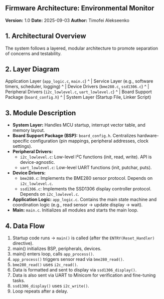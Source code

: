 ## Firmware Architecture: Environmental Monitor
**Version:** 1.0
**Date:** 2025-09-03
**Author:** Timofei Alekseenko

## 1. Architectural Overview
The system follows a layered, modular architecture to promote separation of concerns and testability.

## 2. Layer Diagram
Application Layer (`app_logic.c`, `main.c`)
        ^
        |
Service Layer (e.g., software timers, scheduler, logging)
        ^
        |
Device Drivers (`bme280.c`, `ssd1306.c`)
        ^
        |
Peripheral Drivers (`i2c_lowlevel.c`, `uart_lowlevel.c`)
        ^
        |
Board Support Package (`board_config.h`)
        ^
        |
System Layer (Startup File, Linker Script)

## 3. Module Description
* **System Layer:** Handles MCU startup, interrupt vector table, and memory layout.
* **Board Support Package (BSP):** `board_config.h`. Centralizes hardware-specific configuration (pin mappings, peripheral addresses, clock settings).
* **Peripheral Drivers:**
  * `i2c_lowlevel.c`: Low-level I²C functions (init, read, write). API is device-agnostic.
  * `uart_lowlevel.c`: Low-level UART functions (init, putchar, puts).
* **Device Drivers:**
  * `bme280.c`: Implements the BME280 sensor protocol. Depends on `i2c_lowlevel.c`.
  * `ssd1306.c`: Implements the SSD1306 display controller protocol. Depends on `i2c_lowlevel.c`.
* **Application Logic:** `app_logic.c`. Contains the main state machine and coordination logic (e.g., read sensor -> update display -> wait).
* **Main:** `main.c`. Initializes all modules and starts the main loop.

## 4. Data Flow
1. Startup code runs -> `main()` is called (after the `ENTRY(Reset_Handler)` directive).
2. main() initializes BSP, peripherals, devices.
3. main() enters loop, calls `app_process()`.
4. `app_process()` triggers sensor read via `bme280_read()`.
5. `bme280_read()` uses `i2c_read()`.
6. Data is formatted and sent to display via `ssd1306_display()`.
7. Data is also sent via UART to Minicom for verification and fine-tuning tasks.
8. `ssd1306_display()` uses `i2c_write()`.
9. Loop repeats after a delay.
